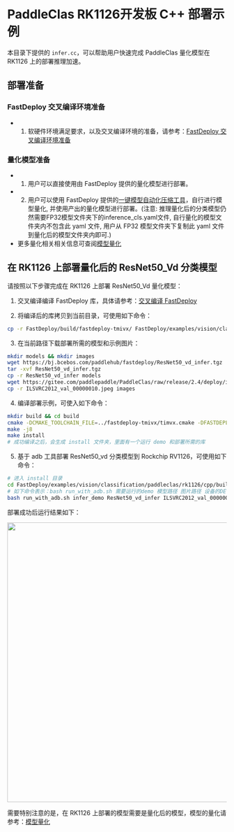 # PaddleClas RK1126开发板 C++ 部署示例
本目录下提供的 `infer.cc`，可以帮助用户快速完成 PaddleClas 量化模型在 RK1126 上的部署推理加速。

## 部署准备
### FastDeploy 交叉编译环境准备
- 1. 软硬件环境满足要求，以及交叉编译环境的准备，请参考：[FastDeploy 交叉编译环境准备](../../../../../../docs/cn/build_and_install/rk1126.md#交叉编译环境搭建)  

### 量化模型准备
- 1. 用户可以直接使用由 FastDeploy 提供的量化模型进行部署。
- 2. 用户可以使用 FastDeploy 提供的[一键模型自动化压缩工具](../../../../../../tools/auto_compression/)，自行进行模型量化, 并使用产出的量化模型进行部署。(注意: 推理量化后的分类模型仍然需要FP32模型文件夹下的inference_cls.yaml文件, 自行量化的模型文件夹内不包含此 yaml 文件, 用户从 FP32 模型文件夹下复制此 yaml 文件到量化后的模型文件夹内即可.)
- 更多量化相关相关信息可查阅[模型量化](../../quantize/README.md)

## 在 RK1126 上部署量化后的 ResNet50_Vd 分类模型
请按照以下步骤完成在 RK1126 上部署 ResNet50_Vd 量化模型：
1. 交叉编译编译 FastDeploy 库，具体请参考：[交叉编译 FastDeploy](../../../../../../docs/cn/build_and_install/rk1126.md#基于-paddlelite-的-fastdeploy-交叉编译库编译)

2. 将编译后的库拷贝到当前目录，可使用如下命令：
```bash
cp -r FastDeploy/build/fastdeploy-tmivx/ FastDeploy/examples/vision/classification/paddleclas/rk1126/cpp/
```

3. 在当前路径下载部署所需的模型和示例图片：
```bash
mkdir models && mkdir images
wget https://bj.bcebos.com/paddlehub/fastdeploy/ResNet50_vd_infer.tgz
tar -xvf ResNet50_vd_infer.tgz
cp -r ResNet50_vd_infer models
wget https://gitee.com/paddlepaddle/PaddleClas/raw/release/2.4/deploy/images/ImageNet/ILSVRC2012_val_00000010.jpeg
cp -r ILSVRC2012_val_00000010.jpeg images
```

4. 编译部署示例，可使入如下命令：
```bash
mkdir build && cd build
cmake -DCMAKE_TOOLCHAIN_FILE=../fastdeploy-tmivx/timvx.cmake -DFASTDEPLOY_INSTALL_DIR=fastdeploy-tmivx ..
make -j8
make install
# 成功编译之后，会生成 install 文件夹，里面有一个运行 demo 和部署所需的库
```

5. 基于 adb 工具部署 ResNet50_vd 分类模型到 Rockchip RV1126，可使用如下命令：
```bash
# 进入 install 目录
cd FastDeploy/examples/vision/classification/paddleclas/rk1126/cpp/build/install/
# 如下命令表示：bash run_with_adb.sh 需要运行的demo 模型路径 图片路径 设备的DEVICE_ID
bash run_with_adb.sh infer_demo ResNet50_vd_infer ILSVRC2012_val_00000010.jpeg $DEVICE_ID
```

部署成功后运行结果如下：

<img width="640" src="https://user-images.githubusercontent.com/30516196/200767389-26519e50-9e4f-4fe1-8d52-260718f73476.png">

需要特别注意的是，在 RK1126 上部署的模型需要是量化后的模型，模型的量化请参考：[模型量化](../../../../../../docs/cn/quantize.md)

